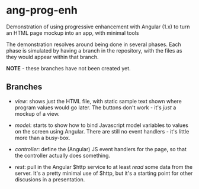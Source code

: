 # ang-prog-enh
Demonstration of using progressive enhancement with Angular (1.x)
to turn an HTML page mockup into an app, with minimal tools

The demonstration resolves around being done in several phases.
Each phase is simulated by having a branch in the repository,
with the files as they would appear within that branch.

**NOTE** - these branches have not been created yet.

## Branches

* *view*: shows just the HTML file,
with static sample text shown where program values would go later.
The buttons don't work - it's *just* a mockup of a view.

* *model*: starts to show how to bind Javascript model variables
to values on the screen using Angular.
There are still no event handlers - it's little more than a busy-box.

* *controller*: define the (Angular) JS event handlers for the page,
so that the controller actually does something.

* *rest*: pull in the Angular $http service
to at least *read* some data from the server.
It's a pretty minimal use of $http,
but it's a starting point for other discusions in a presentation.


